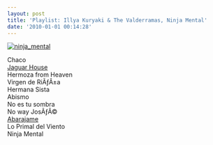 ```yaml
---
layout: post
title: 'Playlist: Illya Kuryaki & The Valderramas, Ninja Mental'
date: '2010-01-01 00:14:28'
---
```



[![](http://carlos.debianchile.cl/wp-content/uploads/2010/01/ninja_mental-300x270.png "ninja_mental")](http://carlos.debianchile.cl/wp-content/uploads/2010/01/ninja_mental.png)

Chaco  
[Jaguar House](http://www.youtube.com/watch?v=DKT66pcJgi4)  
 Hermoza from Heaven  
 Virgen de RiÃƒÂ±a  
 Hermana Sista  
 Abismo  
 No es tu sombra  
 No way JosÃƒÂ©  
[Abarajame](http://www.youtube.com/watch?v=JoNT0nMk2Us)  
 Lo Primal del Viento  
 Ninja Mental



